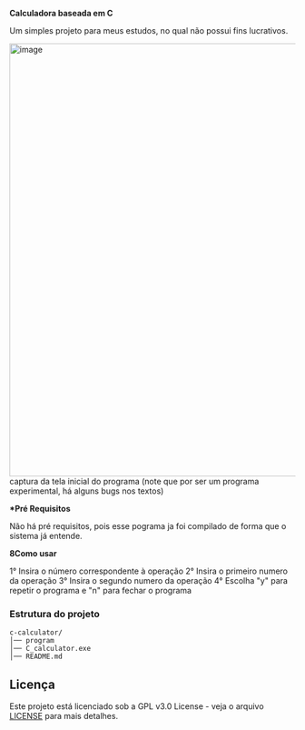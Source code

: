 __Calculadora baseada em C__

Um simples projeto para meus estudos, no qual não possui fins lucrativos.



<img width="1483" height="762" alt="image" src="https://github.com/user-attachments/assets/e4e98b53-e8b4-4773-8bcf-ec70882d581a" />
captura da tela inicial do programa (note que por ser um programa experimental, há alguns bugs nos textos)

__*Pré Requisitos__

Não há pré requisitos, pois esse pograma ja foi compilado de forma que o sistema já entende.


__8Como usar__

1° Insira o número correspondente à operação
2° Insira o primeiro numero da operação
3° Insira o segundo numero da operação
4° Escolha "y" para repetir o programa e "n" para fechar o programa

### Estrutura do projeto

```
c-calculator/
│── program
│── C_calculator.exe
│── README.md

```

## Licença  

Este projeto está licenciado sob a GPL v3.0 License - veja o arquivo [LICENSE](LICENSE) para mais detalhes.  
